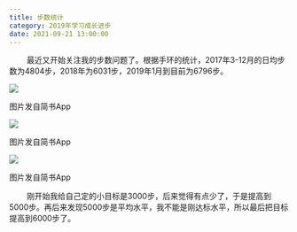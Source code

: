 ```yaml
---
title: 步数统计
category: 2019年学习成长进步
date: 2021-09-21 13:00:00
---
```


        最近又开始关注我的步数问题了。根据手环的统计，2017年3-12月的日均步数为4804步，2018年为6031步，2019年1月到目前为6796步。

![](https://markdown-1301532546.cos.ap-guangzhou.myqcloud.com/peipei_blog/20210921145606.jpeg)  

图片发自简书App

![](https://markdown-1301532546.cos.ap-guangzhou.myqcloud.com/peipei_blog/20210921145620.jpeg)  

图片发自简书App

![](https://markdown-1301532546.cos.ap-guangzhou.myqcloud.com/peipei_blog/20210921145608.jpeg)  

图片发自简书App

        刚开始我给自己定的小目标是3000步，后来觉得有点少了，于是提高到5000步。再后来发现5000步是平均水平，我不能是刚达标水平，所以最后把目标提高到6000步了。